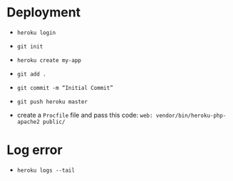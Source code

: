 # Deployment

- `heroku login`
- `git init`
- `heroku create my-app`
- `git add .`
- `git commit -m “Initial Commit”`
- `git push heroku master`

- create a `Procfile` file and pass this code:
  `web: vendor/bin/heroku-php-apache2 public/`

# Log error

- `heroku logs --tail`
